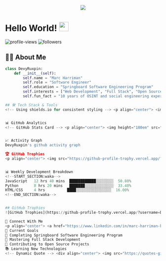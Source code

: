 <!-- Header with Typing Animation -->
<div align="center">
  <img src="https://readme-typing-svg.herokuapp.com/?lines=Welcome+to+my+GitHub!;I'm+DevyRuxpin;Full+Stack+Developer&center=true&width=380&height=50">
</div>

# Hello World! <img src="https://raw.githubusercontent.com/MartinHeinz/MartinHeinz/master/wave.gif" width="30px">

<!-- Profile Views and Followers -->
<p align="left">
  <img src="https://komarev.com/ghpvc/?username=DevyRuxpin&label=Profile%20views&color=0e75b6&style=flat" alt="profile-views">
  <img src="https://img.shields.io/github/followers/DevyRuxpin?label=Followers&style=social" alt="followers">
</p>

## 👨‍💻 About Me

```python
class DevyRuxpin:
    def __init__(self):
        self.name = "Marc Harriman"
        self.role = "Software Engineer"
        self.education = "Springboard Software Engineering Program"
        self.interests = ["Web Development", "Full Stack", "Open Source"]
        self.fun_fact = "10 years of OSINT and social engineering experience"

## 🛠️ Tech Stack & Tools
<!-- Using shields.io for consistent styling --> <p align="center"> <img alt="HTML5" src="https://img.shields.io/badge/HTML5-E34F26?style=for-the-badge&logo=html5&logoColor=white"/> <img alt="CSS3" src="https://img.shields.io/badge/CSS3-1572B6?style=for-the-badge&logo=css3&logoColor=white"/> <img alt="JavaScript" src="https://img.shields.io/badge/JavaScript-F7DF1E?style=for-the-badge&logo=javascript&logoColor=black"/> <img alt="React" src="https://img.shields.io/badge/React-20232A?style=for-the-badge&logo=react&logoColor=61DAFB"/> <img alt="Node.js" src="https://img.shields.io/badge/Node.js-43853D?style=for-the-badge&logo=node.js&logoColor=white"/> <img alt="Python" src="https://img.shields.io/badge/Python-14354C?style=for-the-badge&logo=python&logoColor=white"/> <img alt="PostgreSQL" src="https://img.shields.io/badge/PostgreSQL-316192?style=for-the-badge&logo=postgresql&logoColor=white"/> <img alt="Flask" src="https://img.shields.io/badge/Flask-000000?style=for-the-badge&logo=flask&logoColor=white"/> </p>


📊 GitHub Analytics
<!-- GitHub Stats Card --> <p align="center"> <img height="180em" src="https://github-readme-stats.vercel.app/api?username=DevyRuxpin&show_icons=true&theme=tokyonight&include_all_commits=true&count_private=true"/> <img height="180em" src="https://github-readme-stats.vercel.app/api/top-langs/?username=DevyRuxpin&layout=compact&langs_count=8&theme=tokyonight"/> </p> <!-- GitHub Streak Stats --> <p align="center"> <img src="https://github-readme-streak-stats.herokuapp.com/?user=DevyRuxpin&theme=tokyonight" alt="DevyRuxpin" /> </p>


📈 Activity Graph
DevyRuxpin's github activity graph

🏆 GitHub Trophies
<p align="center"> <img src="https://github-profile-trophy.vercel.app/?username=DevyRuxpin&theme=tokyonight&row=1&column=6" /> </p>


📊 Weekly Development Breakdown
<!--START_SECTION:waka-->
JavaScript   12 hrs 40 mins  ████████████░░░░░░░░  50.80%
Python       8 hrs 20 mins   ███████░░░░░░░░░░░░░  33.40%
HTML/CSS     4 hrs          ████░░░░░░░░░░░░░░░░  16.00%
<!--END_SECTION:waka-->


## GitHub Trophies
![GitHub Trophies](https://github-profile-trophy.vercel.app/?username=DevyRuxpin&theme=radical)

🤝 Connect With Me
<p align="center"> <a href="https://www.linkedin.com/in/marc-harriman-ba6531302/"> <img src="https://img.shields.io/badge/-LinkedIn-0077B5?style=for-the-badge&logo=Linkedin&logoColor=white"/> </a> <a href="mailto:your.email@example.com"> <img src="https://img.shields.io/badge/-Email-D14836?style=for-the-badge&logo=Gmail&logoColor=white"/> </a> </p>
🎯 Current Goals
🔭 Completing Springboard Software Engineering Program
🌱 Mastering Full Stack Development
👯 Contributing to Open Source Projects
📚 Learning New Technologies
<!-- Dynamic Quote --> <div align="center"> <img src="https://quotes-github-readme.vercel.app/api?type=horizontal&theme=tokyonight" /> </div> <!-- Snake Animation --> <div align="center"> <img src="https://github.com/DevyRuxpin/DevyRuxpin/blob/output/github-contribution-grid-snake.svg" /> </div> ```











